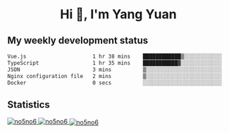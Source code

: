 <h1 align="center">Hi 👋, I'm Yang Yuan</h1>


## My weekly development status
<!--START_SECTION:waka-->

```txt
Vue.js                     1 hr 38 mins    ████████████▒░░░░░░░░░░░░   49.02 %
TypeScript                 1 hr 35 mins    ███████████▓░░░░░░░░░░░░░   47.20 %
JSON                       3 mins          ▒░░░░░░░░░░░░░░░░░░░░░░░░   01.97 %
Nginx configuration file   2 mins          ▒░░░░░░░░░░░░░░░░░░░░░░░░   01.25 %
Docker                     0 secs          ░░░░░░░░░░░░░░░░░░░░░░░░░   00.45 %
```

<!--END_SECTION:waka-->

## Statistics
<a href="https://github.com/anuraghazra/github-readme-stats">
  <img src="https://github-readme-stats.vercel.app/api/top-langs/?username=no5no6&theme=dracula" alt="no5no6">
</a>
<a href="https://github.com/anuraghazra/github-readme-stats">
  <img src="https://github-readme-stats.vercel.app/api?username=no5no6&show_icons=true&theme=dracula&line_height=40" alt="no5no6">
</a>
<a href="https://github.com/anuraghazra/github-readme-stats">
  <img align="center" src="https://github-readme-streak-stats.herokuapp.com/?user=no5no6&theme=dracula" alt="no5no6" />
</a>